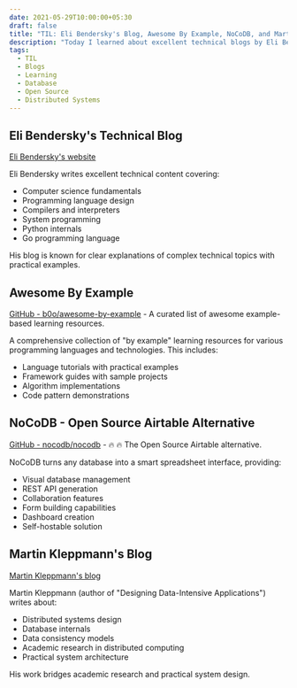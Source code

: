```yaml
---
date: 2021-05-29T10:00:00+05:30
draft: false
title: "TIL: Eli Bendersky's Blog, Awesome By Example, NoCoDB, and Martin Kleppmann"
description: "Today I learned about excellent technical blogs by Eli Bendersky and Martin Kleppmann, discovered NoCoDB as an Airtable alternative, and found a curated list of example-based learning resources."
tags:
  - TIL
  - Blogs
  - Learning
  - Database
  - Open Source
  - Distributed Systems
---
```


## Eli Bendersky's Technical Blog

[Eli Bendersky's website](https://eli.thegreenplace.net/)

Eli Bendersky writes excellent technical content covering:
- Computer science fundamentals
- Programming language design
- Compilers and interpreters
- System programming
- Python internals
- Go programming language

His blog is known for clear explanations of complex technical topics with practical examples.

## Awesome By Example

[GitHub - b0o/awesome-by-example](https://github.com/b0o/awesome-by-example) - A curated list of awesome example-based learning resources.

A comprehensive collection of "by example" learning resources for various programming languages and technologies. This includes:
- Language tutorials with practical examples
- Framework guides with sample projects
- Algorithm implementations
- Code pattern demonstrations

## NoCoDB - Open Source Airtable Alternative

[GitHub - nocodb/nocodb](https://github.com/nocodb/nocodb) - 🔥 🔥 The Open Source Airtable alternative.

NoCoDB turns any database into a smart spreadsheet interface, providing:
- Visual database management
- REST API generation
- Collaboration features
- Form building capabilities
- Dashboard creation
- Self-hostable solution

## Martin Kleppmann's Blog

[Martin Kleppmann's blog](https://martin.kleppmann.com/archive.html)

Martin Kleppmann (author of "Designing Data-Intensive Applications") writes about:
- Distributed systems design
- Database internals
- Data consistency models
- Academic research in distributed computing
- Practical system architecture

His work bridges academic research and practical system design.